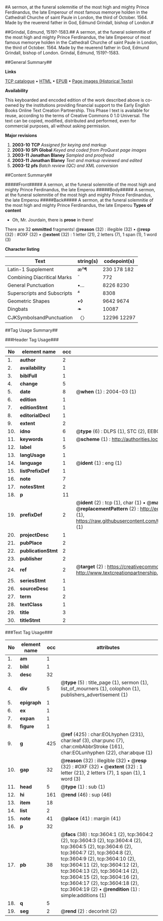 #A sermon, at the funeral solemnitie of the most high and mighty Prince Ferdinandus, the late Emperour of most famous memorye holden in the Cathedrall Churche of saint Paule in London, the third of October. 1564. Made by the reuerend father in God, Edmund Grindall, bishop of London.#

##Grindal, Edmund, 1519?-1583.##
A sermon, at the funeral solemnitie of the most high and mighty Prince Ferdinandus, the late Emperour of most famous memorye holden in the Cathedrall Churche of saint Paule in London, the third of October. 1564. Made by the reuerend father in God, Edmund Grindall, bishop of London.
Grindal, Edmund, 1519?-1583.

##General Summary##

**Links**

[TCP catalogue](http://www.ota.ox.ac.uk/tcp/)  • 
[HTML](http://tei.it.ox.ac.uk/tcp/Texts-HTML/free/A02/A02242.html)  • 
[EPUB](http://tei.it.ox.ac.uk/tcp/Texts-EPUB/free/A02/A02242.epub) • 
[Page images (Historical Texts)](https://data.historicaltexts.jisc.ac.uk/view?pubId=eebo-99839202e&pageId=eebo-99839202e-3604-1)

**Availability**

This keyboarded and encoded edition of the
	       work described above is co-owned by the institutions
	       providing financial support to the Early English Books
	       Online Text Creation Partnership. This Phase I text is
	       available for reuse, according to the terms of Creative
	       Commons 0 1.0 Universal. The text can be copied,
	       modified, distributed and performed, even for
	       commercial purposes, all without asking permission.

**Major revisions**

1. __2003-10__ __TCP__ *Assigned for keying and markup*
1. __2003-10__ __SPi Global__ *Keyed and coded from ProQuest page images*
1. __2003-11__ __Jonathan Blaney__ *Sampled and proofread*
1. __2003-11__ __Jonathan Blaney__ *Text and markup reviewed and edited*
1. __2003-12__ __pfs__ *Batch review (QC) and XML conversion*

##Content Summary##

#####Front#####
A sermon, at the funeral solemnitie of the most high and mighty Prince Ferdinandus, the late Emperou
#####Body#####
A sermon, at the funeral solemnitie of the most high and mighty Prince Ferdinandus, the late Emperou
#####Back#####
A sermon, at the funeral solemnitie of the most high and mighty Prince Ferdinandus, the late Emperou
**Types of content**

  * Oh, Mr. Jourdain, there is **prose** in there!

There are 32 **ommitted** fragments! 
 @__reason__ (32) : illegible (32)  •  @__resp__ (32) : #OXF (32)  •  @__extent__ (32) : 1 letter (21), 2 letters (7), 1 span (1), 1 word (3)

**Character listing**


|Text|string(s)|codepoint(s)|
|---|---|---|
|Latin-1 Supplement|æ²¶|230 178 182|
|Combining             Diacritical Marks|̄|772|
|General Punctuation|•…|8226 8230|
|Superscripts             and Subscripts|⁴|8308|
|Geometric Shapes|▪◊|9642 9674|
|Dingbats|❧|10087|
|CJKSymbolsandPunctuation|〈〉|12296 12297|

##Tag Usage Summary##

###Header Tag Usage###

|No|element name|occ|attributes|
|---|---|---|---|
|1.|__author__|2||
|2.|__availability__|1||
|3.|__biblFull__|1||
|4.|__change__|5||
|5.|__date__|8| @__when__ (1) : 2004-03 (1)|
|6.|__edition__|1||
|7.|__editionStmt__|1||
|8.|__editorialDecl__|1||
|9.|__extent__|2||
|10.|__idno__|6| @__type__ (6) : DLPS (1), STC (2), EEBO-CITATION (1), PROQUEST (1), VID (1)|
|11.|__keywords__|1| @__scheme__ (1) : http://authorities.loc.gov/ (1)|
|12.|__label__|5||
|13.|__langUsage__|1||
|14.|__language__|1| @__ident__ (1) : eng (1)|
|15.|__listPrefixDef__|1||
|16.|__note__|7||
|17.|__notesStmt__|2||
|18.|__p__|11||
|19.|__prefixDef__|2| @__ident__ (2) : tcp (1), char (1)  •  @__matchPattern__ (2) : ([0-9\-]+):([0-9IVX]+) (1), (.+) (1)  •  @__replacementPattern__ (2) : http://eebo.chadwyck.com/downloadtiff?vid=$1&page=$2 (1), https://raw.githubusercontent.com/textcreationpartnership/Texts/master/tcpchars.xml#$1 (1)|
|20.|__projectDesc__|1||
|21.|__pubPlace__|2||
|22.|__publicationStmt__|2||
|23.|__publisher__|2||
|24.|__ref__|2| @__target__ (2) : https://creativecommons.org/publicdomain/zero/1.0/ (1), http://www.textcreationpartnership.org/docs/. (1)|
|25.|__seriesStmt__|1||
|26.|__sourceDesc__|1||
|27.|__term__|2||
|28.|__textClass__|1||
|29.|__title__|3||
|30.|__titleStmt__|2||


###Text Tag Usage###

|No|element name|occ|attributes|
|---|---|---|---|
|1.|__am__|1||
|2.|__bibl__|1||
|3.|__desc__|32||
|4.|__div__|5| @__type__ (5) : title_page (1), sermon (1), list_of_mourners (1), colophon (1), publishers_advertisement (1)|
|5.|__epigraph__|1||
|6.|__ex__|1||
|7.|__expan__|1||
|8.|__figure__|1||
|9.|__g__|425| @__ref__ (425) : char:EOLhyphen (231), char:leaf (3), char:punc (7), char:cmbAbbrStroke (161), char:EOLunhyphen (22), char:abque (1)|
|10.|__gap__|32| @__reason__ (32) : illegible (32)  •  @__resp__ (32) : #OXF (32)  •  @__extent__ (32) : 1 letter (21), 2 letters (7), 1 span (1), 1 word (3)|
|11.|__head__|5| @__type__ (1) : sub (1)|
|12.|__hi__|161| @__rend__ (46) : sup (46)|
|13.|__item__|18||
|14.|__list__|2||
|15.|__note__|41| @__place__ (41) : margin (41)|
|16.|__p__|32||
|17.|__pb__|38| @__facs__ (38) : tcp:3604:1 (2), tcp:3604:2 (2), tcp:3604:3 (2), tcp:3604:4 (2), tcp:3604:5 (2), tcp:3604:6 (2), tcp:3604:7 (2), tcp:3604:8 (2), tcp:3604:9 (2), tcp:3604:10 (2), tcp:3604:11 (2), tcp:3604:12 (2), tcp:3604:13 (2), tcp:3604:14 (2), tcp:3604:15 (2), tcp:3604:16 (2), tcp:3604:17 (2), tcp:3604:18 (2), tcp:3604:19 (2)  •  @__rendition__ (1) : simple:additions (1)|
|18.|__q__|5||
|19.|__seg__|2| @__rend__ (2) : decorInit (2)|

